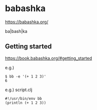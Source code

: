 # babashka #

<https://babashka.org/>

ba|bash|ka

## Getting started ##

<https://book.babashka.org/#getting_started>

e.g.)

``` shell
$ bb -e '(+ 1 2 3)'
6
```

e.g.) script.clj

``` shell
#!/usr/bin/env bb
(println (+ 1 2 3))
```
